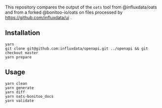 This repository compares the output of the `oats` tool from @influxdata/oats and from a forked @bonitoo-io/oats on 
files processed by https://github.com/influxdata/ui .

## Installation

```
yarn
git clone git@github.com:influxdata/openapi.git ../openapi && git checkout master
yarn prepare
```

## Usage

```
yarn clean
yarn generate
yarn diff
yarn oats-bonitoo_docs
yarn validate
```

